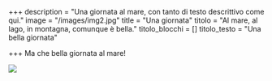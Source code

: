 +++
description = "Una giornata al mare, con tanto di testo descrittivo come qui."
image = "/images/img2.jpg"
title = "Una giornata"
titolo = "Al mare, al lago, in montagna, comunque è bella."
titolo_blocchi = []
titolo_testo = "Una bella giornata"

+++
Ma che bella giornata al mare!

![](/images/img3.jpg)
